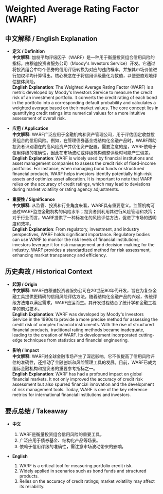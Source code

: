 # Weighted Average Rating Factor (WARF)

## 中文解释 / English Explanation

* **定义 / Definition**  
  **中文解释**: 加权平均评级因子（WARF）是一种用于衡量投资组合信用风险的指标，由穆迪投资者服务公司（Moody's Investors Service）开发。它通过将投资组合中每个债券的信用评级转换为对应的违约概率，并按其市场价值进行加权平均计算得出。核心概念在于将信用评级量化为数值，以便更直观地评估整体风险。  
  **English Explanation**: The Weighted Average Rating Factor (WARF) is a metric developed by Moody's Investors Service to measure the credit risk of an investment portfolio. It converts the credit rating of each bond in the portfolio into a corresponding default probability and calculates a weighted average based on their market values. The core concept lies in quantifying credit ratings into numerical values for a more intuitive assessment of overall risk.

* **应用 / Application**  
  **中文解释**: WARF广泛应用于金融机构和资产管理公司，用于评估固定收益投资组合的信用风险。例如，在管理债券基金或结构化金融产品时，WARF帮助投资者识别潜在的高风险资产并优化资产配置。需要注意的是，WARF依赖于信用评级的准确性，因此在市场波动或评级机构调整评级时可能产生偏差。  
  **English Explanation**: WARF is widely used by financial institutions and asset management companies to assess the credit risk of fixed-income portfolios. For instance, when managing bond funds or structured financial products, WARF helps investors identify potentially high-risk assets and optimize asset allocation. It is important to note that WARF relies on the accuracy of credit ratings, which may lead to deviations during market volatility or rating agency adjustments.

* **重要性 / Significance**  
  **中文解释**: 从监管、投资和行业角度来看，WARF具有重要意义。监管机构可通过WARF监控金融机构的风险水平；投资者则利用其进行风险管理和决策；对于行业而言，WARF提供了一种标准化的风险评估方法，促进了市场的透明度和效率。  
  **English Explanation**: From regulatory, investment, and industry perspectives, WARF holds significant importance. Regulatory bodies can use WARF to monitor the risk levels of financial institutions; investors leverage it for risk management and decision-making; for the industry, WARF provides a standardized method for risk assessment, enhancing market transparency and efficiency.

## 历史典故 / Historical Context

* **起源 / Origin**  
  **中文解释**: WARF由穆迪投资者服务公司在20世纪90年代开发，旨在为复杂金融工具提供更精确的信用风险评估方法。随着结构化金融产品的兴起，传统评级方法难以满足需求，WARF应运而生。其开发过程结合了统计学和金融工程学的前沿技术。  
  **English Explanation**: WARF was developed by Moody's Investors Service in the 1990s to provide a more precise method for assessing the credit risk of complex financial instruments. With the rise of structured financial products, traditional rating methods became inadequate, leading to the creation of WARF. Its development incorporated cutting-edge techniques from statistics and financial engineering.

* **影响 / Impact**  
  **中文解释**: WARF对全球金融市场产生了深远影响。它不仅提高了信用风险评估的准确性，还推动了金融创新和风险管理工具的发展。目前，WARF已成为国际金融机构和投资者的重要参考指标之一。  
  **English Explanation**: WARF has had a profound impact on global financial markets. It not only improved the accuracy of credit risk assessment but also spurred financial innovation and the development of risk management tools. Today, WARF is one of the key reference metrics for international financial institutions and investors.

## 要点总结 / Takeaway

* **中文**  
  1. WARF是衡量投资组合信用风险的重要工具。
  2. 广泛应用于债券基金、结构化产品等场景。
  3. 依赖于信用评级的准确性，需注意市场波动带来的影响。

* **English**  
  1. WARF is a critical tool for measuring portfolio credit risk.
  2. Widely applied in scenarios such as bond funds and structured products.
  3. Relies on the accuracy of credit ratings; market volatility may affect its reliability.